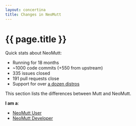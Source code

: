 ```yaml
---
layout: concertina
title: Changes in NeoMutt
---
```

# {{ page.title }}

Quick stats about NeoMutt:

- Running for 18 months
- ~1000 code commits (+550 from upstream)
- 335 issues closed
- 191 pull requests close
- Support for over [a dozen distros](/distro.html)

This section lists the differences between Mutt and NeoMutt.

**I am a**:
- [NeoMutt User](user)
- [NeoMutt Developer](devel)

